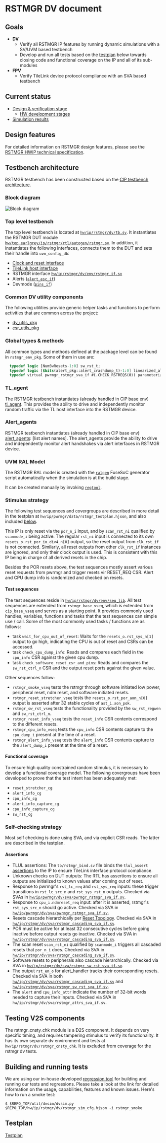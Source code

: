 # RSTMGR DV document

## Goals
* **DV**
  * Verify all RSTMGR IP features by running dynamic simulations with a SV/UVM based testbench
  * Develop and run all tests based on the [testplan](#testplan) below towards closing code and functional coverage on the IP and all of its sub-modules
* **FPV**
  * Verify TileLink device protocol compliance with an SVA based testbench

## Current status
* [Design & verification stage](../../../README.md)
  * [HW development stages](../../../../doc/project_governance/development_stages.md)
* [Simulation results](https://reports.opentitan.org/integrated/hw/ip/rstmgr/dv/latest/report.html)

## Design features
For detailed information on RSTMGR design features, please see the [RSTMGR HWIP technical specification](../README.md).

## Testbench architecture
RSTMGR testbench has been constructed based on the [CIP testbench architecture](../../../dv/sv/cip_lib/README.md).

### Block diagram
![Block diagram](./doc/tb.svg)

### Top level testbench
The top level testbench is located at [`hw/ip/rstmgr/dv/tb.sv`](https://github.com/lowRISC/opentitan/blob/master/hw/ip/rstmgr/dv/tb.sv).
It instantiates the RSTMGR DUT module [`hw/top_earlgrey/ip/rstmgr/rtl/autogen/rstmgr.sv`](https://github.com/lowRISC/opentitan/blob/master/hw/top_earlgrey/ip/rstmgr/rtl/autogen/rstmgr.sv).
In addition, it instantiates the following interfaces, connects them to the DUT and sets their handle into `uvm_config_db`:
* [Clock and reset interface](../../../dv/sv/common_ifs/README.md)
* [TileLink host interface](../../../dv/sv/tl_agent/README.md)
* RSTMGR interface [`hw/ip/rstmgr/dv/env/rstmgr_if.sv`](https://github.com/lowRISC/opentitan/blob/master/hw/ip/rstmgr/dv/env/rstmgr_if.sv)
* Alerts ([`alert_esc_if`](../../../dv/sv/alert_esc_agent/README.md))
* Devmode ([`pins_if`](../../../dv/sv/common_ifs/README.md))

### Common DV utility components
The following utilities provide generic helper tasks and functions to perform activities that are common across the project:
* [dv_utils_pkg](../../../dv/sv/dv_utils/README.md)
* [csr_utils_pkg](../../../dv/sv/csr_utils/README.md)

### Global types & methods
All common types and methods defined at the package level can be found in
`rstmgr_env_pkg`. Some of them in use are:
```systemverilog
  typedef logic [NumSwResets-1:0] sw_rst_t;
  typedef logic [$bits(alert_pkg::alert_crashdump_t)-1:0] linearized_alert_dump_t;
  typedef virtual pwrmgr_rstmgr_sva_if #(.CHECK_RSTREQS(0)) parameterized_pwrmgr_rstmgr_sva_vif;
```
### TL_agent
The RSTMGR testbench instantiates (already handled in CIP base env) [tl_agent](../../../dv/sv/tl_agent/README.md).
This provides the ability to drive and independently monitor random traffic via the TL host interface into the RSTMGR device.

### Alert_agents
RSTMGR testbench instantiates (already handled in CIP base env) [alert_agents](../../../dv/sv/alert_esc_agent/README.md):
[list alert names].
The alert_agents provide the ability to drive and independently monitor alert handshakes via alert interfaces in RSTMGR device.

### UVM RAL Model
The RSTMGR RAL model is created with the [`ralgen`](../../../dv/tools/ralgen/README.md) FuseSoC generator script automatically when the simulation is at the build stage.

It can be created manually by invoking [`regtool`](../../../../util/reggen/doc/setup_and_use.md).

### Stimulus strategy
The following test sequences and covergroups are described in more detail in the testplan at `hw/ip/pwrmgr/data/rstmgr_testplan.hjson`, and also included [below](#testplan).

This IP is only reset via the `por_n_i` input, and by `scan_rst_ni` qualified by `scanmode_i` being active.
The regular `rst_ni` input is connected to its own `resets_o.rst_por_io_div4_n[0]` output, so the reset output from `clk_rst_if` is not connected.
Similarly, all reset outputs from other `clk_rst_if` instances are ignored, and only their clock output is used.
This is consistent with this IP being in charge of all derived resets in the chip.

Besides the POR resets above, the test sequences mostly assert various reset requests from pwrmgr and trigger resets vir RESET_REQ CSR.
Alert and CPU dump info is randomized and checked on resets.

#### Test sequences
The test sequences reside in [`hw/ip/rstmgr/dv/env/seq_lib`](https://github.com/lowRISC/opentitan/blob/master/hw/ip/rstmgr/dv/env/seq_lib).
All test sequences are extended from `rstmgr_base_vseq`, which is extended from `cip_base_vseq` and serves as a starting point.
It provides commonly used handles, variables, functions and tasks that the test sequences can simple use / call.
Some of the most commonly used tasks / functions are as follows:
* task `wait_for_cpu_out_of_reset`:
  Waits for the `resets_o.rst_sys_n[1]` output to go high, indicating the CPU is out of reset and CSRs can be accessed.
* task `check_cpu_dump_info`:
  Reads and compares each field in the `cpu_info` CSR against the given cpu dump.
* task `check_software_reset_csr_and_pins`:
  Reads and compares the `sw_rst_ctrl_n` CSR and the output reset ports against the given value.

Other sequences follow:
* `rstmgr_smoke_vseq` tests the rstmgr through software initiated low power, peripheral reset, ndm reset, and software initiated resets.
* `rstmgr_reset_stretcher_vseq` tests the `resets_o.rst_por_aon_n[0]` output is asserted after 32 stable cycles of `ast_i.aon_pok`.
* `rstmgr_sw_rst_vseq` tests the functionality provided by the `sw_rst_regwen` and `sw_rst_ctrl_n`.
* `rstmgr_reset_info_vseq` tests the `reset_info` CSR contents correspond to the different resets.
* `rstmgr_cpu_info_vseq` tests the `cpu_info` CSR contents capture to the `cpu_dump_i` present at the time of a reset.
* `rstmgr_alert_info_vseq` tests the `alert_info` CSR contents capture to the `alert_dump_i` present at the time of a reset.

#### Functional coverage
To ensure high quality constrained random stimulus, it is necessary to develop a functional coverage model.
The following covergroups have been developed to prove that the test intent has been adequately met:
* `reset_stretcher_cg`
* `alert_info_cg`
* `cpu_info_cg`
* `alert_info_capture_cg`
* `cpu_info_capture_cg`
* `sw_rst_cg`

### Self-checking strategy
Most self checking is done using SVA, and via explicit CSR reads.
The latter are described in the testplan.

#### Assertions
* TLUL assertions: The `tb/rstmgr_bind.sv` file binds the `tlul_assert` [assertions](../../tlul/doc/TlulProtocolChecker.md) to the IP to ensure TileLink interface protocol compliance.
* Unknown checks on DUT outputs: The RTL has assertions to ensure all outputs are initialized to known values after coming out of reset.
* Response to pwrmgr's `rst_lc_req` and `rst_sys_req` inputs: these trigger transitions in `rst_lc_src_n` and `rst_sys_rst_n` outputs.
  Checked via SVAs in [`hw/ip/pwrmgr/dv/sva/pwrmgr_rstmgr_sva_if.sv`](https://github.com/lowRISC/opentitan/blob/master/hw/ip/pwrmgr/dv/sva/pwrmgr_rstmgr_sva_if.sv).
* Response to `cpu_i.ndmreset_req` input: after it is asserted, rstmgr's `rst_sys_src_n` should go active.
  Checked via SVA in [`hw/ip/pwrmgr/dv/sva/pwrmgr_rstmgr_sva_if.sv`](https://github.com/lowRISC/opentitan/blob/master/hw/ip/pwrmgr/dv/sva/pwrmgr_rstmgr_sva_if.sv).
* Resets cascade hierarchically per [Reset Topology](../README.md#reset-topology).
  Checked via SVA in [`hw/ip/rstmgr/dv/sva/rstmgr_cascading_sva_if.sv`](https://github.com/lowRISC/opentitan/blob/master/hw/ip/rstmgr/dv/sva/rstmgr_cascading_sva_if.sv).
* POR must be active for at least 32 consecutive cycles before going inactive before output resets go inactive.
  Checked via SVA in [`hw/ip/rstmgr/dv/sva/rstmgr_cascading_sva_if.sv`](https://github.com/lowRISC/opentitan/blob/master/hw/ip/rstmgr/dv/sva/rstmgr_cascading_sva_if.sv).
* The scan reset `scan_rst_ni` qualified by `scanmode_i` triggers all cascaded resets that `por_n_i` does.
  Checked via SVA in [`hw/ip/rstmgr/dv/sva/rstmgr_cascading_sva_if.sv`](https://github.com/lowRISC/opentitan/blob/master/hw/ip/rstmgr/dv/sva/rstmgr_cascading_sva_if.sv).
* Software resets to peripherals also cascade hierarchically.
  Checked via SVA in [`hw/ip/rstmgr/dv/sva/rstmgr_sw_rst_sva_if.sv`](https://github.com/lowRISC/opentitan/blob/master/hw/ip/rstmgr/dv/sva/rstmgr_sw_rst_sva_if.sv).
* The output `rst_en_o` for alert_handler tracks their corresponding resets.
  Checked via SVA in both [`hw/ip/rstmgr/dv/sva/rstmgr_cascading_sva_if.sv`](https://github.com/lowRISC/opentitan/blob/master/hw/ip/rstmgr/dv/sva/rstmgr_cascading_sva_if.sv) and [`hw/ip/rstmgr/dv/sva/rstmgr_sw_rst_sva_if.sv`](https://github.com/lowRISC/opentitan/blob/master/hw/ip/rstmgr/dv/sva/rstmgr_sw_rst_sva_if.sv).
* The `alert` and `cpu_info_attr` indicate the number of 32-bit words needed to capture their inputs.
  Checked via SVA in `hw/ip/rstmgr/dv/sva/rstmgr_attrs_sva_if.sv`.

## Testing V2S components
The rstmgr_cnsty_chk module is a D2S component.
It depends on very specific timing, and requires tampering stimulus to verify its functionality.
It has its own separate dv environment and tests at `hw/ip/rstmgr/dv/rstmgr_cnsty_chk`.
It is excluded from coverage for the rstmgr dv tests.

## Building and running tests
We are using our in-house developed [regression tool](../../../../util/dvsim/README.md) for building and running our tests and regressions.
Please take a look at the link for detailed information on the usage, capabilities, features and known issues.
Here's how to run a smoke test:
```console
$ $REPO_TOP/util/dvsim/dvsim.py $REPO_TOP/hw/ip/rstmgr/dv/rstmgr_sim_cfg.hjson -i rstmgr_smoke
```

## Testplan
[Testplan](../data/rstmgr_testplan.hjson)
